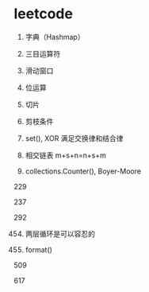 # leetcode
1. 字典（Hashmap）

2. 三目运算符

3. 滑动窗口

7. 位运算

9. 切片

18. 剪枝条件

136. set(), XOR 满足交换律和结合律

160. 相交链表 m+s+n=n+s+m

169. collections.Counter(), Boyer-Moore

229

237

292

454. 两层循环是可以容忍的

461. format()

509

617
